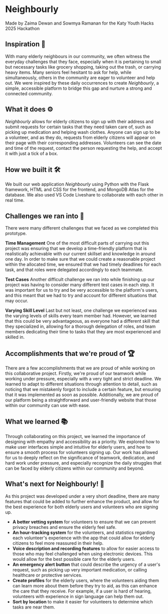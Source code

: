 # Neighbourly
Made by Zaima Dewan and Sowmya Ramanan for the Katy Youth Hacks 2025 Hackathon
## Inspiration 🌟
With many elderly neighbours in our community, we often witness the everyday challenges that they face, especially when it is pertaining to small but necessary tasks like grocery shopping, taking out the trash, or carrying heavy items. Many seniors feel hesitant to ask for help, while simultaneously, others in the community are eager to volunteer and help out. We were inspired by these daily occurrences to create _Neighbourly_, a simple, accessible platform to bridge this gap and nurture a strong and connected community. 

## What it does ⚙️
_Neighbourly_ allows for elderly citizens to sign up with their address and submit requests for  certain tasks that they need taken care of, such as picking up medication and helping wash clothes. Anyone can sign up to be a volunteer, and as they do, requests from elderly citizens will appear on their page with their corresponding addresses. Volunteers can see the date and time of the request, contact the person requesting the help, and accept it with just a tick of a box. 

## How we built it 🛠️
We built our web application _Neighbourly_ using Python with the Flask framework, HTML and CSS for the frontend, and MongoDB Atlas for the database. We also used VS Code Liveshare to collaborate with each other in real time.

## Challenges we ran into 🧱
There were many different challenges that we faced as we completed this prototype. 

**Time Management**
One of the most difficult parts of carrying out this project was ensuring that we develop a time-friendly platform that is realistically achievable with our current skillset and knowledge in around one day. In order to make sure that we could create a reasonable project within the allocated time, we ensured that we had timely deadlines for each task, and that roles were delegated accordingly to each teammate. 

**Test Cases**
Another difficult challenge we ran into while finishing up our project was having to consider many different test cases in each step. It was important for us to try and be very accessible to the platform's users, and this meant that we had to try and account for different situations that may occur. 

**Varying Skill Level**
Last but not least, one challenge we experienced was the varying levels of skills every team member had. However, we learned that this could be very advantageous, as everyone had a different skill that they specialized in, allowing for a thorough delegation of roles, and team members dedicating their time to tasks that they are most experienced and skilled in. 
 
## Accomplishments that we're proud of 🏆
There are a few accomplishments that we are proud of while working on this collaborative project. Firstly, we're proud of our teamwork while working under pressure, especially with a very tight and strict deadline. We learned to adapt to different situations through attention to detail, such as noticing that we mistakenly forgot to include a certain feature, but ensuring that it was implemented as soon as possible. Additionally, we are proud of our platform being a straightforward and user-friendly website that those within our community can use with ease. 

## What we learned 📚
Through collaborating on this project, we learned the importance of designing with empathy and accessibility as a priority. We explored how to make user interfaces simple and intuitive for elderly users, and how to ensure a smooth process for volunteers signing up. Our work has allowed for us to deeply reflect on the significance of teamwork, dedication, and hard work under pressure, and especially recognize the daily struggles that can be faced by elderly citizens within our community and beyond. 

## What's next for Neighbourly! 🚀
As this project was developed under a very short deadline, there are many features that could be added to further enhance the product, and allow for the best experience for both elderly users and volunteers who are signing up. 
- **A better vetting system** for volunteers to ensure that we can prevent privacy breaches and ensure the elderly feel safe.
- **An hour-tracking system** for the volunteers, and statistics regarding each volunteer's experience with the app that could allow for elderly citizens to feel more reassured in their help. 
- **Voice description and recording features** to allow for easier access to those who may feel challenged when using electronic devices.  This would allow for the best possible care for the elderly users.
- **An emergency alert button** that could describe the urgency of a user's request, such as picking up very important medication, or calling healthcare or protective services. 
- **Create profiles** for the elderly users, where the volunteers aiding them can learn more about them before they try to aid, as this can enhance the care that they receive. For example, if a user is hard of hearing, volunteers with experience in sign language can help them out. 
- **Sort by location** to make it easier for volunteers to determine which tasks are near them.
